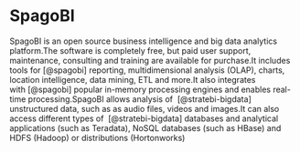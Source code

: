 SpagoBI
=======

SpagoBI is an open source business intelligence and big data analytics
platform.The software is completely free, but paid user support,
maintenance, consulting and training are available for purchase.It
includes tools for [@spagobi] reporting, multidimensional analysis
(OLAP), charts, location intelligence, data mining, ETL and more.It also
integrates with [@spagobi] popular in-memory processing engines and
enables real-time processing.SpagoBI allows analysis of
 [@stratebi-bigdata] unstructured data, such as as audio files, videos
and images.It can also access different types of  [@stratebi-bigdata]
databases and analytical applications (such as Teradata), NoSQL
databases (such as HBase) and HDFS (Hadoop) or distributions
(Hortonworks)
